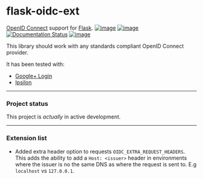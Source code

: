 # flask-oidc-ext

[OpenID Connect](https://openid.net/connect/) support for [Flask](http://flask.pocoo.org/).
[![image](https://img.shields.io/pypi/v/flask-oidc.svg?style=flat)](https://pypi.python.org/pypi/flask-oidc)
[![image](https://img.shields.io/pypi/dm/flask-oidc.svg?style=flat)](https://pypi.python.org/pypi/flask-oidc)
[![Documentation Status](https://readthedocs.org/projects/flask-oidc/badge/?version=latest)](http://flask-oidc.readthedocs.io/en/latest/?badge=latest)
[![image](https://img.shields.io/travis/puiterwijk/flask-oidc.svg?style=flat)](https://travis-ci.org/puiterwijk/flask-oidc)

This library should work with any standards compliant OpenID Connect provider.

It has been tested with:
  - [Google+ Login](https://developers.google.com/accounts/docs/OAuth2Login)
  - [Ipsilon](https://ipsilon-project.org/)

---
### Project status
This project is *actually* in active development.

---
### Extension list
  - Added extra header option to requests `OIDC_EXTRA_REQUEST_HEADERS`. This adds the ability to add a `Host: <issuer>` header in environments where the issuer is no the same DNS as where the request is sent to. E.g `localhost` vs `127.0.0.1`.
